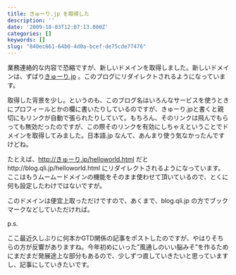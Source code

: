 ```yaml
---
title: きゅーり.jp を取得した
description: ''
date: '2009-10-03T12:07:13.000Z'
categories: []
keywords: []
slug: "840ec661-64b0-4d0a-bcef-de75cde77476"
---
```

業務連絡的な内容で恐縮ですが、新しいドメインを取得しました。新しいドメインは、ずばり[きゅーり.jp](http://きゅーり.jp/) 。このブログにリダイレクトされるようになっています。

取得した背景を少し。というのも、このブログ名はいろんなサービスを使うときにプロフィールとかの欄に書いたりしているのですが、きゅーり.jpと書くと親切にもリンクが自動で張られたりしていて。もちろん、そのリンクは飛んでもらっても無効だったのですが、この際そのリンクを有効にしちゃえということでドメインを取得してみました。日本語.jp なんて、あんまり使う気なかったんですけどね。

たとえば、http://きゅーり.jp/helloworld.html だとhttp://blog.qli.jp/helloworld.html にリダイレクトされるようになっています。ここはもうムームードメインの機能をそのまま使わせて頂いているので、とくに何も設定したわけではないですが。

このドメインは便宜上取っただけですので、あくまで、blog.qli.jp の方でブックマークなどしていただければ。

p.s.

ここ最近久しぶりに何本かGTD関係の記事をポストしたのですが、やはりそちらの方が反響がありますね。今年初めにいった”風通しのいい脳みそ”を作るためにまだまだ発展途上な部分もあるので、少しずつ直していきたいと思っていますし、記事にしていきたいです。